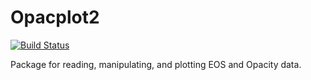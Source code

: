 # Opacplot2

[![Build Status](https://travis-ci.org/luli/opacplot2.svg?branch=master)](https://travis-ci.org/luli/opacplot2)


Package for reading, manipulating, and plotting EOS and Opacity data.
